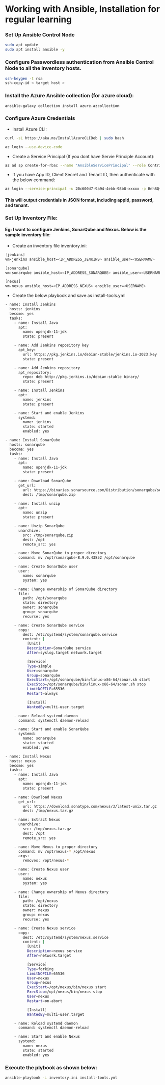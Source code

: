 
# Working with Ansible, Installation for regular learning

### Set Up Ansible Control Node
```bash
sudo apt update
sudo apt install ansible -y
```

### Configure Passwordless authentication from Ansible Control Node to all the inventory hosts.
```bash
ssh-keygen -t rsa
ssh-copy-id < target host >
```

### Install the Azure Ansible collection (for azure cloud):
```bash
ansible-galaxy collection install azure.azcollection
```

### Configure Azure Credentials
 - Install Azure CLI:
 ```bash
 curl -sL https://aka.ms/InstallAzureCLIDeb | sudo bash
 ```
 ```bash
 az login --use-device-code
 ```
 - Create a Service Principal (If you dont have Servie Principle Account):
 ```bash
 az ad sp create-for-rbac --name "AnsibleServicePrincipal" --role Contributor --scopes /subscriptions/abcd-xxxx
 ```

 - If you have App ID, Client Secret and Tenant ID, then authenticate with the below command:
 ```bash
 az login --service-principal -u 20c600d7-9a94-4ebb-98b8-xxxxx -p Bnh8Q~nvPP1VZ9bwomSO5vpTlwYW5jxxxxxx --tenant 84f1e4ea-8554-43e1-8709-f0bxxxxxxx
 ```
#### This will output credentials in JSON format, including appId, password, and tenant.

### Set Up Inventory File:
#### Eg: I want to configure Jenkins, SonarQube and Nexus. Below is the sample inventory file:

  - Create an inventory file inventory.ini:
  ```bash
  [jenkins]
vm-jenkins ansible_host=<IP_ADDRESS_JENKINS> ansible_user=<USERNAME>

[sonarqube]
vm-sonarqube ansible_host=<IP_ADDRESS_SONARQUBE> ansible_user=<USERNAME>

[nexus]
vm-nexus ansible_host=<IP_ADDRESS_NEXUS> ansible_user=<USERNAME>
  ```
  - Create the below playbook and save as install-tools.yml

```bash  
- name: Install Jenkins
  hosts: jenkins
  become: yes
  tasks:
    - name: Install Java
      apt:
        name: openjdk-11-jdk
        state: present

    - name: Add Jenkins repository key
      apt_key:
        url: https://pkg.jenkins.io/debian-stable/jenkins.io-2023.key
        state: present

    - name: Add Jenkins repository
      apt_repository:
        repo: deb http://pkg.jenkins.io/debian-stable binary/
        state: present

    - name: Install Jenkins
      apt:
        name: jenkins
        state: present

    - name: Start and enable Jenkins
      systemd:
        name: jenkins
        state: started
        enabled: yes

- name: Install SonarQube
  hosts: sonarqube
  become: yes
  tasks:
    - name: Install Java
      apt:
        name: openjdk-11-jdk
        state: present

    - name: Download SonarQube
      get_url:
        url: https://binaries.sonarsource.com/Distribution/sonarqube/sonarqube-8.9.0.43852.zip
        dest: /tmp/sonarqube.zip

    - name: Install unzip
      apt:
        name: unzip
        state: present

    - name: Unzip SonarQube
      unarchive:
        src: /tmp/sonarqube.zip
        dest: /opt
        remote_src: yes

    - name: Move SonarQube to proper directory
      command: mv /opt/sonarqube-8.9.0.43852 /opt/sonarqube

    - name: Create SonarQube user
      user:
        name: sonarqube
        system: yes

    - name: Change ownership of SonarQube directory
      file:
        path: /opt/sonarqube
        state: directory
        owner: sonarqube
        group: sonarqube
        recurse: yes

    - name: Create SonarQube service
      copy:
        dest: /etc/systemd/system/sonarqube.service
        content: |
          [Unit]
          Description=SonarQube service
          After=syslog.target network.target

          [Service]
          Type=simple
          User=sonarqube
          Group=sonarqube
          ExecStart=/opt/sonarqube/bin/linux-x86-64/sonar.sh start
          ExecStop=/opt/sonarqube/bin/linux-x86-64/sonar.sh stop
          LimitNOFILE=65536
          Restart=always

          [Install]
          WantedBy=multi-user.target

    - name: Reload systemd daemon
      command: systemctl daemon-reload

    - name: Start and enable SonarQube
      systemd:
        name: sonarqube
        state: started
        enabled: yes

- name: Install Nexus
  hosts: nexus
  become: yes
  tasks:
    - name: Install Java
      apt:
        name: openjdk-11-jdk
        state: present

    - name: Download Nexus
      get_url:
        url: https://download.sonatype.com/nexus/3/latest-unix.tar.gz
        dest: /tmp/nexus.tar.gz

    - name: Extract Nexus
      unarchive:
        src: /tmp/nexus.tar.gz
        dest: /opt
        remote_src: yes

    - name: Move Nexus to proper directory
      command: mv /opt/nexus-* /opt/nexus
      args:
        removes: /opt/nexus-*

    - name: Create Nexus user
      user:
        name: nexus
        system: yes

    - name: Change ownership of Nexus directory
      file:
        path: /opt/nexus
        state: directory
        owner: nexus
        group: nexus
        recurse: yes

    - name: Create Nexus service
      copy:
        dest: /etc/systemd/system/nexus.service
        content: |
          [Unit]
          Description=nexus service
          After=network.target

          [Service]
          Type=forking
          LimitNOFILE=65536
          User=nexus
          Group=nexus
          ExecStart=/opt/nexus/bin/nexus start
          ExecStop=/opt/nexus/bin/nexus stop
          User=nexus
          Restart=on-abort

          [Install]
          WantedBy=multi-user.target

    - name: Reload systemd daemon
      command: systemctl daemon-reload

    - name: Start and enable Nexus
      systemd:
        name: nexus
        state: started
        enabled: yes
  ```

### Execute the plybook as shown below:
```bash
ansible-playbook -i inventory.ini install-tools.yml
```

